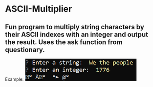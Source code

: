 # ASCII-Multiplier
Fun program to multiply string characters by their ASCII indexes with an integer and output the result. Uses the ask function from questionary.
---
Example:
![Screenshot of We The People being scrambled](https://github.com/phodsman/ASCII-Multiplier/blob/main/Screenshot%202021-09-26%20195049.png?raw=true)
